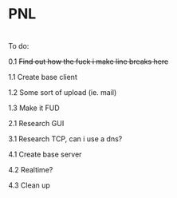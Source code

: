 # PNL
# 

To do:

0.1 ~~Find out how the fuck i make line breaks here~~

1.1 Create base client

1.2 Some sort of upload (ie. mail)

1.3 Make it FUD



2.1 Research GUI



3.1 Research TCP, can i use a dns?



4.1 Create base server

4.2 Realtime?

4.3 Clean up

